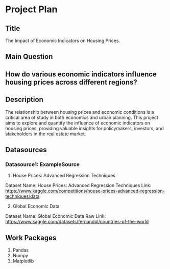 # Project Plan

## Title
<!-- Give your project a short title. -->
The Impact of Economic Indicators on Housing Prices.

## Main Question

<!-- Think about one main question you want to answer based on the data. -->
How do various economic indicators influence housing prices across different regions?
-------------------------------------------
## Description

<!-- Describe your data science project in max. 200 words. Consider writing about why and how you attempt it. -->
The relationship between housing prices and economic conditions is a critical area of study in both economics and urban planning. This project aims to explore and quantify the influence of economic indicators on housing prices, providing valuable insights for policymakers, investors, and stakeholders in the real estate market.
## Datasources

<!-- Describe each datasources you plan to use in a section. Use the prefic "DatasourceX" where X is the id of the datasource. -->

### Datasource1: ExampleSource
1. House Prices: Advanced Regression Techniques

Dataset Name: House Prices: Advanced Regression Techniques
Link: https://www.kaggle.com/competitions/house-prices-advanced-regression-techniques/data

2. Global Economic Data

Dataset Name: Global Economic Data
Raw Link: https://www.kaggle.com/datasets/fernandol/countries-of-the-world


## Work Packages

<!-- List of work packages ordered sequentially, each pointing to an issue with more details. -->

1. Pandas
2. Numpy
3. Matplotlib


